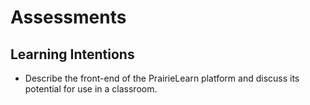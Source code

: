 # Assessments


## Learning Intentions

- Describe the front-end of the PrairieLearn platform and discuss its potential for use in a classroom.